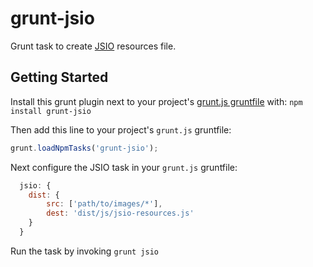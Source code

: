 grunt-jsio
==========
Grunt task to create [JSIO](https://github.com/alanshaw/JavaScript-Image-Optimiser) resources file.

Getting Started
---------------
Install this grunt plugin next to your project's [grunt.js gruntfile][getting_started] with: `npm install grunt-jsio`

Then add this line to your project's `grunt.js` gruntfile:

```javascript
grunt.loadNpmTasks('grunt-jsio');
```

[grunt]: http://gruntjs.com/
[getting_started]: https://github.com/gruntjs/grunt/blob/master/docs/getting_started.md

Next configure the JSIO task in your `grunt.js` gruntfile:

```javascript
  jsio: {
    dist: {
		src: ['path/to/images/*'],
		dest: 'dist/js/jsio-resources.js'
    }
  }
```

Run the task by invoking `grunt jsio`